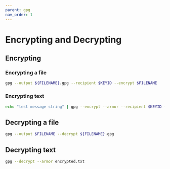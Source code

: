 ```yaml
---
parent: gpg
nav_order: 1
---
```

# Encrypting and Decrypting

## Encrypting

### Encrypting a file
```bash
gpg --output ${FILENAME}.gpg --recipient $KEYID --encrypt $FILENAME
```

### Encrypting text
```bash 
echo "test message string" | gpg --encrypt --armor --recipient $KEYID -o encrypted.txt
```

## Decrypting a file
```bash
gpg --output $FILENAME --decrypt ${FILENAME}.gpg
```

## Decrypting text
```bash
gpg --decrypt --armor encrypted.txt
```
